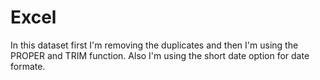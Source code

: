 # Excel
In this dataset first I'm removing the duplicates and then I'm using the PROPER and TRIM function.
Also I'm using the short date option for date formate.
